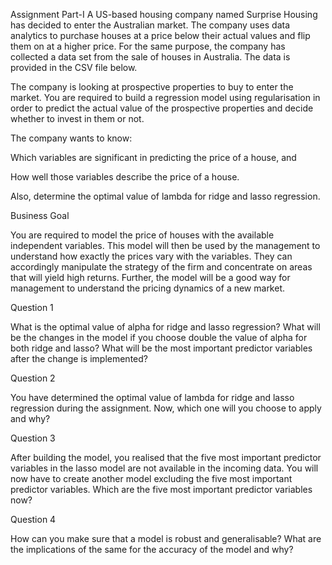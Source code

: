 Assignment Part-I
A US-based housing company named Surprise Housing has decided to enter the Australian market. 
The company uses data analytics to purchase houses at a price below their actual values and
 flip them on at a higher price.
 For the same purpose, the company has collected a data set from the sale of houses in Australia. 
The data is provided in the CSV file below.

 

The company is looking at prospective properties to buy to enter the market.
 You are required to build a regression model using regularisation in order to predict
 the actual value of the prospective properties and decide whether to invest in them or not.

 

The company wants to know:

Which variables are significant in predicting the price of a house, and

How well those variables describe the price of a house.

 

Also, determine the optimal value of lambda for ridge and lasso regression.

 

Business Goal 

 

You are required to model the price of houses with the available independent variables.
 This model will then be used by the management to understand how exactly the prices vary with the variables. 
They can accordingly manipulate the strategy of the firm and concentrate on areas that will yield high returns.
 Further, the model will be a good way for management to understand the pricing dynamics of a new market.


Question 1

What is the optimal value of alpha for ridge and lasso regression?
 What will be the changes in the model if you choose double the value of alpha for both ridge and lasso? 
What will be the most important predictor variables after the change is implemented?

 

Question 2

You have determined the optimal value of lambda for ridge and lasso regression during the assignment. 
Now, which one will you choose to apply and why?

 

Question 3

After building the model, you realised that the five most important predictor variables in the lasso model are not available in the incoming data.
 You will now have to create another model excluding the five most important predictor variables. 
Which are the five most important predictor variables now?

 

Question 4

How can you make sure that a model is robust and generalisable?
 What are the implications of the same for the accuracy of the model and why?